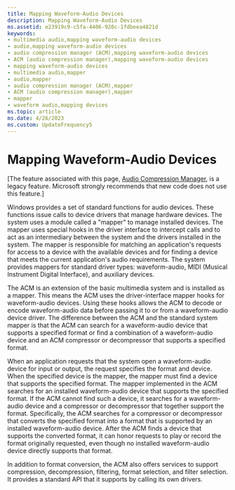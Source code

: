 ```yaml
---
title: Mapping Waveform-Audio Devices
description: Mapping Waveform-Audio Devices
ms.assetid: e23919c9-c5fa-4406-920c-1fdbeea4821d
keywords:
- multimedia audio,mapping waveform-audio devices
- audio,mapping waveform-audio devices
- audio compression manager (ACM),mapping waveform-audio devices
- ACM (audio compression manager),mapping waveform-audio devices
- mapping waveform-audio devices
- multimedia audio,mapper
- audio,mapper
- audio compression manager (ACM),mapper
- ACM (audio compression manager),mapper
- mapper
- waveform audio,mapping devices
ms.topic: article
ms.date: 4/26/2023
ms.custom: UpdateFrequency5
---
```


# Mapping Waveform-Audio Devices

\[The feature associated with this page, [﻿Audio Compression Manager](/windows/win32/multimedia/audio-compression-manager), is a legacy feature. Microsoft strongly recommends that new code does not use this feature.\]

Windows provides a set of standard functions for audio devices. These functions issue calls to device drivers that manage hardware devices. The system uses a module called a "mapper" to manage installed devices. The mapper uses special hooks in the driver interface to intercept calls and to act as an intermediary between the system and the drivers installed in the system. The mapper is responsible for matching an application's requests for access to a device with the available devices and for finding a device that meets the current application's audio requirements. The system provides mappers for standard driver types: waveform-audio, MIDI (Musical Instrument Digital Interface), and auxiliary devices.

The ACM is an extension of the basic multimedia system and is installed as a mapper. This means the ACM uses the driver-interface mapper hooks for waveform-audio devices. Using these hooks allows the ACM to decode or encode waveform-audio data before passing it to or from a waveform-audio device driver. The difference between the ACM and the standard system mapper is that the ACM can search for a waveform-audio device that supports a specified format or find a combination of a waveform-audio device and an ACM compressor or decompressor that supports a specified format.

When an application requests that the system open a waveform-audio device for input or output, the request specifies the format and device. When the specified device is the mapper, the mapper must find a device that supports the specified format. The mapper implemented in the ACM searches for an installed waveform-audio device that supports the specified format. If the ACM cannot find such a device, it searches for a waveform-audio device and a compressor or decompressor that together support the format. Specifically, the ACM searches for a compressor or decompressor that converts the specified format into a format that is supported by an installed waveform-audio device. After the ACM finds a device that supports the converted format, it can honor requests to play or record the format originally requested, even though no installed waveform-audio device directly supports that format.

In addition to format conversion, the ACM also offers services to support compression, decompression, filtering, format selection, and filter selection. It provides a standard API that it supports by calling its own drivers.

 

 




